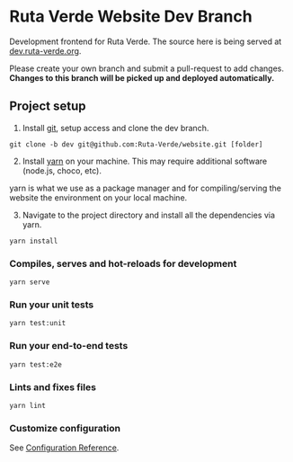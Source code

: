 # Ruta Verde Website Dev Branch
Development frontend for Ruta Verde. The source here is being served at [dev.ruta-verde.org](https://dev.ruta-verde.org). 

Please create your own branch and submit a pull-request to add changes. \
**Changes to this branch will be picked up and deployed automatically.**

## Project setup

1. Install [git](https://git-scm.com/downloads), setup access and clone the dev branch.

```
git clone -b dev git@github.com:Ruta-Verde/website.git [folder]
```

2. Install [yarn](https://classic.yarnpkg.com/en/docs/install) on your machine. This may require additional software (node.js, choco, etc).

yarn is what we use as a package manager and for compiling/serving the website the environment on your local machine.


3. Navigate to the project directory and install all the dependencies via yarn.

```
yarn install
```

### Compiles, serves and hot-reloads for development
```
yarn serve
```

### Run your unit tests
```
yarn test:unit
```

### Run your end-to-end tests
```
yarn test:e2e
```

### Lints and fixes files
```
yarn lint
```

### Customize configuration
See [Configuration Reference](https://cli.vuejs.org/config/).
